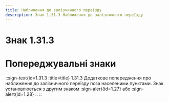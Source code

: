 ```yaml
---
title: Наближення до залізничного переїзду
description: Знак 1.31.3 Наближення до залізничного переїзду
---
```

# Знак 1.31.3
# Попереджувальні знаки
::sign-text{id=1.31.3 :title=title}
1.31.3 Додаткове попередження про наближення до залізничного переїзду поза населеними пунктами.
Знак установлюється з другим знаком :sign-alert{id=1.27} або :sign-alert{id=1.28} ..
::